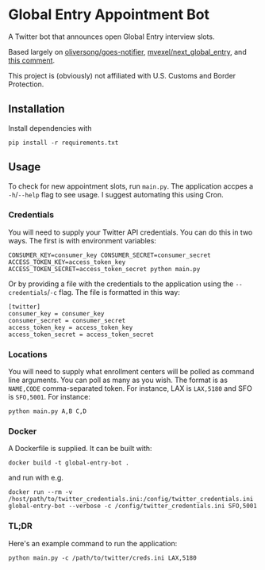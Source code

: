 # Global Entry Appointment Bot

A Twitter bot that announces open Global Entry interview slots.

Based largely on [oliversong/goes-notifier](https://github.com/oliversong/goes-notifier),
[mvexel/next_global_entry](https://github.com/mvexel/next_global_entry),
and [this comment](https://github.com/oliversong/goes-notifier/issues/5#issuecomment-336966190).

This project is (obviously) not affiliated with U.S. Customs and Border Protection.

## Installation

Install dependencies with

```
pip install -r requirements.txt
```

## Usage

To check for new appointment slots, run `main.py`. The application accpes a `-h`/`--help` flag to see usage. I suggest automating this using Cron.

### Credentials

You will need to supply your Twitter API credentials. You can do this in two ways. The first is with environment variables:
```
CONSUMER_KEY=consumer_key CONSUMER_SECRET=consumer_secret ACCESS_TOKEN_KEY=access_token_key ACCESS_TOKEN_SECRET=access_token_secret python main.py
```

Or by providing a file with the credentials to the application using the `--credentials`/`-c` flag. The file is formatted in this way:
```
[twitter]
consumer_key = consumer_key
consumer_secret = consumer_secret
access_token_key = access_token_key
access_token_secret = access_token_secret
```
### Locations

You will need to supply what enrollment centers will be polled as command line arguments. You can poll as many as you wish. The format is as `NAME,CODE` comma-separated token. For instance, LAX is `LAX,5180` and SFO is `SFO,5001`. For instance:

```
python main.py A,B C,D
```

### Docker

A Dockerfile is supplied. It can be built with:
```
docker build -t global-entry-bot .
```

and run with e.g.

```
docker run --rm -v /host/path/to/twitter_credentials.ini:/config/twitter_credentials.ini global-entry-bot --verbose -c /config/twitter_credentials.ini SFO,5001
```

### TL;DR

Here's an example command to run the application:
```
python main.py -c /path/to/twitter/creds.ini LAX,5180
```
